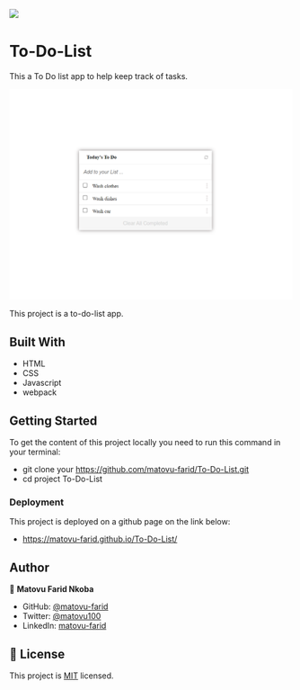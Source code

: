 ![](https://img.shields.io/badge/Microverse-blueviolet)

# To-Do-List

This a To Do list app to help keep track of tasks.

![screenshot](./to-do-screenshot.PNG)

This project is a to-do-list app.

## Built With

- HTML
- CSS
- Javascript
- webpack

## Getting Started
To get the content of this project locally you need to run this command in your terminal:
- git clone your https://github.com/matovu-farid/To-Do-List.git
- cd project To-Do-List

### Deployment
This project is deployed on a github page on the link below:
- https://matovu-farid.github.io/To-Do-List/
## Author

👤 **Matovu Farid Nkoba**

- GitHub: [@matovu-farid](https://github.com/matovu-farid)
- Twitter: [@matovu100](https://twitter.com/matovu100)
- LinkedIn: [matovu-farid](https://www.linkedin.com/in/matovu-farid-48b80257)

## 📝 License

This project is [MIT](./MIT.md) licensed.
